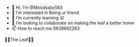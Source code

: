 - 👋 Hi, I’m @Moodssby563
- 👀 I’m interested in Being ur friend
- 🌱 I’m currently learning 😜
- 💞️ I’m looking to collaborate on making the leaf a better home
- 📫 How to reach me 0838682283

<!---
Moodstlbn/Moodstlbn is a ✨ special ✨ repository because its `README.md` (this file) appears on your GitHub profile.
You can click the Preview link to take a look at your changes.
--->
🌳🍃The Leaf🍃🌳

